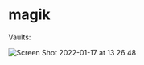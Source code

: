 # magik

Vaults: 

![Screen Shot 2022-01-17 at 13 26 48](https://user-images.githubusercontent.com/35018001/149718596-cbd56d66-cd93-401a-924b-1e727fe474ad.png)
